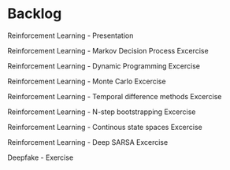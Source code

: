# Backlog

Reinforcement Learning - Presentation

Reinforcement Learning - Markov Decision Process Excercise

Reinforcement Learning - Dynamic Programming Excercise

Reinforcement Learning - Monte Carlo Excercise

Reinforcement Learning - Temporal difference methods Excercise

Reinforcement Learning - N-step bootstrapping Excercise

Reinforcement Learning - Continous state spaces Excercise

Reinforcement Learning - Deep SARSA Excercise

Deepfake - Exercise
